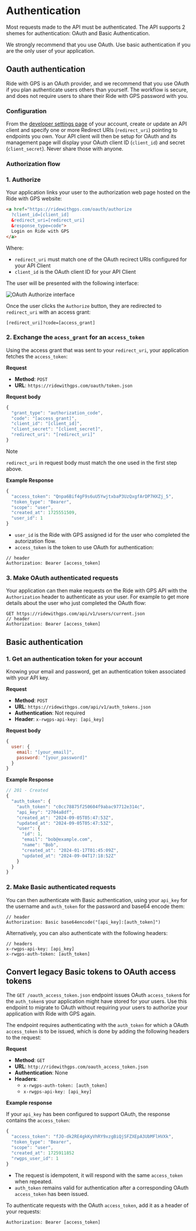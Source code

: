 # Authentication

Most requests made to the API must be authenticated. The API supports 2 shemes for authentication: OAuth and Basic Authentication.

We strongly recommend that you use OAuth. Use basic authentication if you are the only user of your application.

## Oauth authentication

Ride with GPS is an OAuth provider, and we recommend that you use OAuth if you plan authenticate users others than yourself. The workflow is secure, and does not require users to share their Ride with GPS password with you.

### Configuration

From the [developer settings page](https://ridewithgps.com/settings/developers) of your account, create or update an API client and specify one or more Redirect URIs (`redirect_uri`) pointing to endpoints you own. Your API client will then be setup for OAuth and its management page will display your OAuth client ID (`client_id`) and secret (`client_secret`). Never share those with anyone.

### Authorization flow

### 1. Authorize

Your application links your user to the authorization web page hosted on the Ride with GPS website:

```html
<a href="https://ridewithgps.com/oauth/authorize
  ?client_id=[client_id]
  &redirect_uri=[redirect_uri]
  &response_type=code">
  Login on Ride with GPS
</a>
```

Where:

* `redirect_uri` must match one of the OAuth recirect URIs configured for your API Client
* `client_id` is the OAuth client ID for your API Client

The user will be presented with the following interface:

![OAuth Authorize interface](images/oauth_authorize.png)

Once the user clicks the `Authorize` button, they are redirected to `redirect_uri` with an access grant:

```
[redirect_uri]?code=[access_grant]
```

### 2. Exchange the `acess_grant` for an `access_token`

Using the access grant that was sent to your `redirect_uri`, your application fetches the `access_token`:

**Request**

* **Method**: `POST`
* **URL**: `https://ridewithgps.com/oauth/token.json`

**Request body**

```javascript
{
  "grant_type": "authorization_code",
  "code": "[access_grant]",
  "client_id": "[client_id]",
  "client_secret": "[client_secret]",
  "redirect_uri": "[redirect_uri]"
}
```
> [!NOTE]
> `redirect_uri` in request body must match the one used in the first step above.

**Example Response**

```javascript
{
  "access_token": "Qnpa6Bif4gF9s6uU5YwjtxbaP3UzQxgfArDP7HXZj_5",
  "token_type": "Bearer",
  "scope": "user",
  "created_at": 1725551509,
  "user_id": 1
}
```

* `user_id` is the Ride with GPS assigned id for the user who completed the autorization flow.
* `access_token` is the token to use OAuth for authentication:

```
// header
Authorization: Bearer [access_token]
```

### 3. Make OAuth authenticated requests

Your application can then make requests on the Ride with GPS API with the `Authorization` header to authenticate as your user. For example to get more details about the user who just completed the OAuth flow:

```
GET https://ridewithgps.com/api/v1/users/current.json
// header
Authorization: Bearer [access_token]
```

## Basic authentication

### 1. Get an authentication token for your account

Knowing your email and password, get an authentication token associated with your API key.

**Request**

* **Method**: `POST`
* **URL**: `https://ridewithgps.com/api/v1/auth_tokens.json`
* **Authentication**: Not required
* **Header**: `x-rwgps-api-key: [api_key]`

**Request body**

```javascript
{
  user: {
    email: "[your_email]",
    password: "[your_password]"
  }
}
```

**Example Response**

```javascript
// 201 - Created
{
  "auth_token": {
    "auth_token": "c0cc78875f250604f9abac97712e314c",
    "api_key": "2704a8df",
    "created_at": "2024-09-05T05:47:53Z",
    "updated_at": "2024-09-05T05:47:53Z",
    "user": {
      "id": 1,
      "email": "bob@example.com",
      "name": "Bob",
      "created_at": "2024-01-17T01:45:09Z",
      "updated_at": "2024-09-04T17:18:52Z"
    }
  }
}
```

### 2. Make Basic authenticated requests

You can then authenticate with Basic authentication, using your `api_key` for the username and `auth_token` for the password and base64 encode them:

```
// header
Authorization: Basic base64encode("[api_key]:[auth_token]")
```

Alternatively, you can also authenticate with the following headers:

```
// headers
x-rwgps-api-key: [api_key]
x-rwgps-auth-token: [auth_token]
```

## Convert legacy Basic tokens to OAuth access tokens

The `GET /oauth_access_token.json` endpoint issues OAuth `access_token`s for the `auth_token`s your application might have stored for your users. Use this endpoint to migrate to OAuth without requiring your users to authorize your application with Ride with GPS again.

The endpoint requires authenticating with the `auth_token` for which a OAuth `access_token` is to be issued, which is done by adding the following headers to the request:

**Request**

* **Method**: `GET`
* **URL**: `http://ridewithgps.com/oauth_access_token.json`
* **Authentication**: None
* **Headers**:
  * `x-rwgps-auth-token: [auth_token]`
  * `x-rwgps-api-key: [api_key]`

**Example response**

If your `api_key` has been configured to support OAuth, the response contains the `access_token`:

```javascript
{
  "access_token": "fJO-dk2RE4gkKyVhRY9xzgBiQjSFZXEpA3UbMFlHVXk",
  "token_type": "Bearer",
  "scope": "user",
  "created_at": 1725911852
  "rwgps_user_id": 1
}
```

* The request is idempotent, it will respond with the same `access_token` when repeated.
* `auth_token` remains valid for authentication after a corresponding OAuth `access_token` has been issued.

To authenticate requests with the OAuth `access_token`, add it as a header of your requests:

```
Authorization: Bearer [access_token]
```
